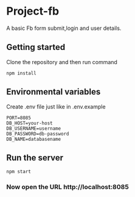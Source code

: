 # Project-fb
A basic Fb form submit,login and user details.

## Getting started
Clone the repository and then run command
``` 
npm install
```

## Environmental variables
Create .env file just like in .env.example
 ```
 PORT=8085
 DB_HOST=your-host
 DB_USERNAME=username
 DB_PASSWORD=db-password
 DB_NAME=databasename
 ```

## Run the server
``` 
npm start
```

### Now open the URL  http://localhost:8085



